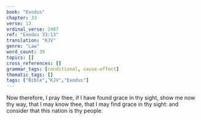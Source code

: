 ```yaml
---
book: "Exodus"
chapter: 33
verse: 13
ordinal_verse: 2487
ref: "Exodus 33:13"
translation: "KJV"
genre: "Law"
word_count: 39
topics: []
cross_references: []
grammar_tags: [conditional, cause-effect]
thematic_tags: []
tags: ["Bible","KJV","Exodus"]
---
```

Now therefore, I pray thee, if I have found grace in thy sight, show me now thy way, that I may know thee, that I may find grace in thy sight: and consider that this nation is thy people.
